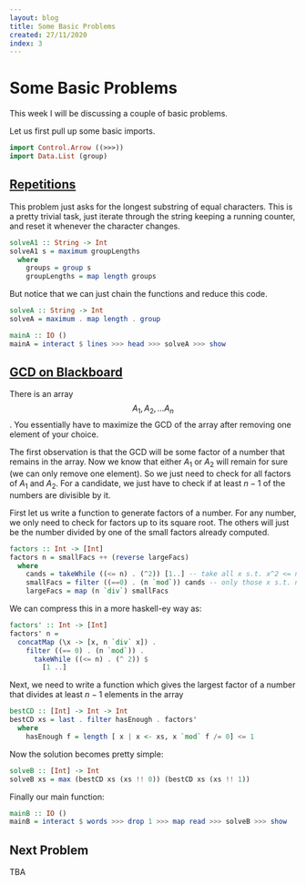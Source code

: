 ```yaml
---
layout: blog
title: Some Basic Problems
created: 27/11/2020
index: 3
---
```


Some Basic Problems
===================

This week I will be discussing a couple of basic problems.

Let us first pull up some basic imports.

``` haskell
import Control.Arrow ((>>>))
import Data.List (group)
```

[Repetitions](https://cses.fi/problemset/task/1069)
---------------------------------------------------

This problem just asks for the longest substring of equal characters.
This is a pretty trivial task, just iterate through the string keeping a
running counter, and reset it whenever the character changes.

``` haskell
solveA1 :: String -> Int
solveA1 s = maximum groupLengths
  where
    groups = group s
    groupLengths = map length groups
```

But notice that we can just chain the functions and reduce this code.

``` haskell
solveA :: String -> Int
solveA = maximum . map length . group
```

``` haskell
mainA :: IO ()
mainA = interact $ lines >>> head >>> solveA >>> show
```

[GCD on Blackboard](https://atcoder.jp/contests/abc125/tasks/abc125_c)
----------------------------------------------------------------------

There is an array $$A_1, A_2, \ldots A_n$$. You essentially have to
maximize the GCD of the array after removing one element of your choice.

The first observation is that the GCD will be some factor of a number
that remains in the array. Now we know that either $A_1$ or $A_2$ will
remain for sure (we can only remove one element). So we just need to
check for all factors of $A_1$ and $A_2$. For a candidate, we just have
to check if at least $n - 1$ of the numbers are divisible by it.

First let us write a function to generate factors of a number. For any
number, we only need to check for factors up to its square root. The
others will just be the number divided by one of the small factors
already computed.

``` haskell
factors :: Int -> [Int]
factors n = smallFacs ++ (reverse largeFacs)
  where
    cands = takeWhile ((<= n) . (^2)) [1..] -- take all x s.t. x^2 <= n
    smallFacs = filter ((==0) . (n `mod`)) cands -- only those x s.t. n `mod` x == 0
    largeFacs = map (n `div`) smallFacs
```

We can compress this in a more haskell-ey way as:

``` haskell
factors' :: Int -> [Int]
factors' n =
  concatMap (\x -> [x, n `div` x]) .
    filter ((== 0) . (n `mod`)) .
      takeWhile ((<= n) . (^ 2)) $
        [1 ..]
```

Next, we need to write a function which gives the largest factor of a
number that divides at least $n - 1$ elements in the array

``` haskell
bestCD :: [Int] -> Int -> Int
bestCD xs = last . filter hasEnough . factors'
  where
    hasEnough f = length [ x | x <- xs, x `mod` f /= 0] <= 1
```

Now the solution becomes pretty simple:

``` haskell
solveB :: [Int] -> Int
solveB xs = max (bestCD xs (xs !! 0)) (bestCD xs (xs !! 1))
```

Finally our main function:

``` haskell
mainB :: IO ()
mainB = interact $ words >>> drop 1 >>> map read >>> solveB >>> show
```

Next Problem
------------

TBA
